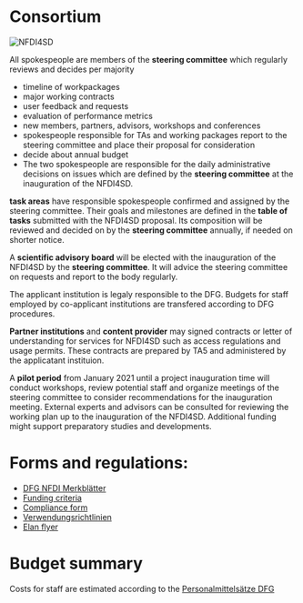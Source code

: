 # Consortium


![NFDI4SD](../assets/NFDI4SD.svg "Consortium")

All spokespeople are members of the **steering committee** which regularly  reviews and decides per majority
- timeline of workpackages
- major working contracts
- user feedback and requests
- evaluation of performance metrics
- new members, partners, advisors, workshops and conferences
- spokespeople responsible for TAs and working packages report to the steering committee and place their proposal for consideration
- decide about annual budget
- The two spokespeople are responsible for the daily administrative decisions on issues which are defined by the **steering committee** at the inauguration of the NFDI4SD.

**task areas** have responsible spokespeople confirmed and assigned by the steering committee. Their goals and milestones are defined in the **table of tasks** submitted with the NFDI4SD proposal. Its composition will be reviewed and decided on by the **steering committee** annually, if needed on shorter notice.

A **scientific advisory board** will be elected with the inauguration of the NFDI4SD by the **steering committee**. It will advice the steering committee on requests and report to the body regularly.

The applicant institution is legaly responsible to the DFG. Budgets for staff employed by co-applicant institutions are transfered according to DFG procedures.

**Partner institutions** and **content provider** may signed contracts or letter of understanding for services for NFDI4SD such as access regulations and usage permits. These contracts are prepared by TA5 and administered by the applicatant instituion.

A **pilot period** from January 2021 until a project inauguration time will conduct workshops, review potential staff and organize meetings of the steering committee to consider recommendations for the inauguration meeting. External experts and advisors can be consulted for reviewing the working plan up to the inauguration of the NFDI4SD. Additional funding might support preparatory studies and developments.

# Forms and regulations:

  - [DFG NFDI Merkblätter](https://www.dfg.de/foerderung/programme/nfdi/formulare_merkblaetter/index.jsp)
  - [Funding criteria](https://www.dfg.de/formulare/nfdi120/nfdi120_en.pdf)
  - [Compliance form](https://www.dfg.de/formulare/nfdi130/nfdi130_en.pdf)
  - [Verwendungsrichtlinien](https://www.dfg.de/formulare/nfdi300/nfdi300_de.pdf)
  - [Elan flyer](https://www.dfg.de/download/pdf/foerderung/antragstellung/elan/flyer_eant_de.pdf)

# Budget summary

Costs for staff are estimated according to the [Personalmittelsätze DFG](https://www.dfg.de/formulare/60_12/60_12_de.pdf)
